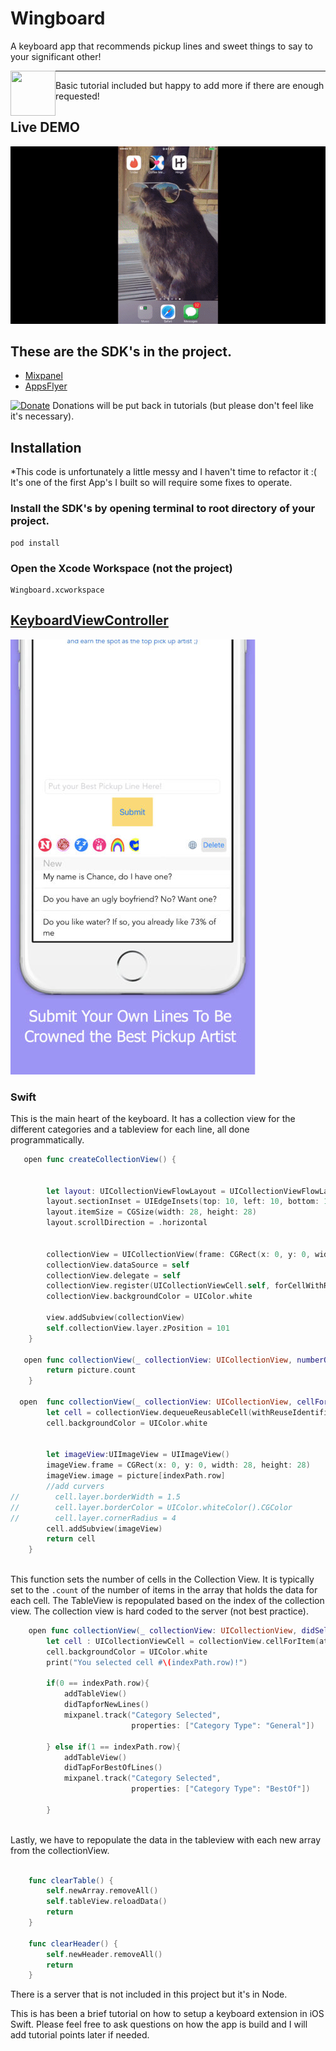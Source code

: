# Wingboard

A keyboard app that recommends pickup lines and sweet things to say to your significant other!  


<a href="url"><img src="https://www.evernote.com/shard/s689/sh/96b977d8-8170-42f1-88bb-264a8ce26493/32f2bfe816a3816a/res/b5a3d900-54d8-4601-81bd-5d8bf72fa0d1/skitch.png?resizeSmall&width=210" align="left" height="72" width="72" ></a>


------

Basic tutorial included but happy to add more if there are enough requested!

## Live DEMO

![alt text](https://github.com/BFMarks/Wingboard/blob/master/testdemo.gif)


## These are the SDK's in the project.

 - [Mixpanel](https://github.com/mixpanel)
 - [AppsFlyer](https://github.com/AppsFlyerSDK/)

[![Donate](https://img.shields.io/badge/Donate-PayPal-green.svg)](https://www.paypal.me/https://www.paypal.me/bfmarks)
Donations will be put back in tutorials (but please don't feel like it's necessary).

## Installation

*This code is unfortunately a little messy and I haven't time to refactor it :( It's one of the first App's I built so will require some fixes to operate.

### Install the SDK's by opening terminal to root directory of your project.

    pod install

### Open the Xcode Workspace (not the project)

    Wingboard.xcworkspace



## [KeyboardViewController](https://github.com/BFMarks/Wingboard/blob/master/WingBoard/WingBoardKeyboard/KeyboardViewController.swift)


![alt text](https://github.com/BFMarks/Wingboard/blob/master/screenshot2.jpg)

### Swift

This is the main heart of the keyboard.  It has a collection view for the different categories and a tableview for each line, all done programmatically.    

```swift
   open func createCollectionView() {
    
        
        let layout: UICollectionViewFlowLayout = UICollectionViewFlowLayout()
        layout.sectionInset = UIEdgeInsets(top: 10, left: 10, bottom: 10, right: 10)
        layout.itemSize = CGSize(width: 28, height: 28)
        layout.scrollDirection = .horizontal
        
        
        collectionView = UICollectionView(frame: CGRect(x: 0, y: 0, width: 220, height: 50), collectionViewLayout: layout)
        collectionView.dataSource = self
        collectionView.delegate = self
        collectionView.register(UICollectionViewCell.self, forCellWithReuseIdentifier: "Cell")
        collectionView.backgroundColor = UIColor.white
    
        view.addSubview(collectionView)
        self.collectionView.layer.zPosition = 101
    }
    
   open func collectionView(_ collectionView: UICollectionView, numberOfItemsInSection section: Int) -> Int {
        return picture.count
    }
    
  open  func collectionView(_ collectionView: UICollectionView, cellForItemAt indexPath: IndexPath) -> UICollectionViewCell {
        let cell = collectionView.dequeueReusableCell(withReuseIdentifier: "Cell", for: indexPath)
        cell.backgroundColor = UIColor.white
        

        let imageView:UIImageView = UIImageView()
        imageView.frame = CGRect(x: 0, y: 0, width: 28, height: 28)
        imageView.image = picture[indexPath.row]
        //add curvers
//        cell.layer.borderWidth = 1.5
//        cell.layer.borderColor = UIColor.whiteColor().CGColor
//        cell.layer.cornerRadius = 4
        cell.addSubview(imageView)
        return cell
    }
    
```
This function sets the number of cells in the Collection View.   It is typically set to the ```.count``` of the number of items in the array that holds the data for each cell.  The TableView is repopulated based on the index of the collection view.  The collection view is hard coded to the server (not best practice).  


```swift
    open func collectionView(_ collectionView: UICollectionView, didSelectItemAt indexPath: IndexPath) {        
        let cell : UICollectionViewCell = collectionView.cellForItem(at: indexPath)!
        cell.backgroundColor = UIColor.white
        print("You selected cell #\(indexPath.row)!")
 
        if(0 == indexPath.row){
            addTableView()
            didTapforNewLines()
            mixpanel.track("Category Selected",
                           properties: ["Category Type": "General"])
            
        } else if(1 == indexPath.row){
            addTableView()
            didTapForBestOfLines()
            mixpanel.track("Category Selected",
                           properties: ["Category Type": "BestOf"])
            
        }
    
```

Lastly, we have to repopulate the data in the tableview with each new array from the collectionView.

```swift

    func clearTable() {
        self.newArray.removeAll()
        self.tableView.reloadData()
        return
    }
    
    func clearHeader() {
        self.newHeader.removeAll()
        return
    }
```
There is a server that is not included in this project but it's in Node.

This is has been a brief tutorial on how to setup a keyboard extension in iOS Swift.  Please feel free to ask questions on how the app is build and I will add tutorial points later if needed.
